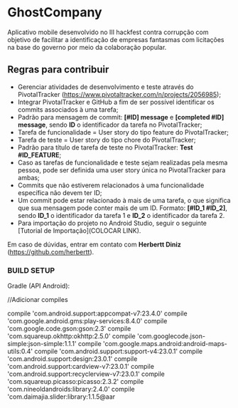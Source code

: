 # GhostCompany

Aplicativo mobile desenvolvido no III hackfest contra corrupção com objetivo de facilitar a identificação de empresas fantasmas com licitações na base do governo por meio da colaboração popular.


## Regras para contribuir

- Gerenciar atividades de desenvolvimento e teste através do PivotalTracker (https://www.pivotaltracker.com/n/projects/2056985);
- Integrar PivotalTracker e GitHub a fim de ser possível identificar os commits associados à uma tarefa;
- Padrão para mensagem de commit: <b>[#ID] message</b> e <b>[completed #ID] message</b>, sendo <b>ID</b> o identificador da tarefa no PivotalTracker;
- Tarefa de funcionalidade = User story do tipo feature do PivotalTracker;
- Tarefa de teste = User story do tipo chore do PivotalTracker;
- Padrão para título de tarefa de teste no PivotalTracker: <b>Test #ID_FEATURE</b>;
- Caso as tarefas de funcionalidade e teste sejam realizadas pela mesma pessoa, pode ser definida uma user story única no PivotalTracker para ambas;
- Commits que não estiverem relacionados à uma funcionalidade específica não devem ter ID;
- Um commit pode estar relacionado à mais de uma tarefa, o que significa que sua mensagem pode conter mais de um ID. Formato: <b>[#ID_1 #ID_2]</b>, sendo <b>ID_1</b> o identificador da tarefa 1 e <b>ID_2</b> o identificador da tarefa 2.
- Para importação do projeto no Android Studio, seguir o seguinte [Tutorial de Importação](COLOCAR LINK).

Em caso de dúvidas, entrar em contato com <b>Herbertt Diniz</b> (https://github.com/herbertt).



### BUILD SETUP

Gradle (API Android):

//Adicionar compiles

compile 'com.android.support:appcompat-v7:23.4.0'
compile 'com.google.android.gms:play-services:8.4.0'
compile 'com.google.code.gson:gson:2.3'
compile 'com.squareup.okhttp:okhttp:2.5.0'
compile 'com.googlecode.json-simple:json-simple:1.1.1'
compile 'com.google.maps.android:android-maps-utils:0.4'
compile 'com.android.support:support-v4:23.0.1'
compile 'com.android.support:design:23.0.1'
compile 'com.android.support:cardview-v7:23.0.1'
compile 'com.android.support:recyclerview-v7:23.0.1'
compile 'com.squareup.picasso:picasso:2.3.2'
compile 'com.nineoldandroids:library:2.4.0'
compile 'com.daimajia.slider:library:1.1.5@aar
